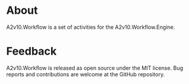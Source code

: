 ﻿# About
A2v10.Workflow is a set of activities for the A2v10.Workflow.Engine.


# Feedback

A2v10.Workflow is released as open source under the MIT license. 
Bug reports and contributions are welcome at the GitHub repository.
